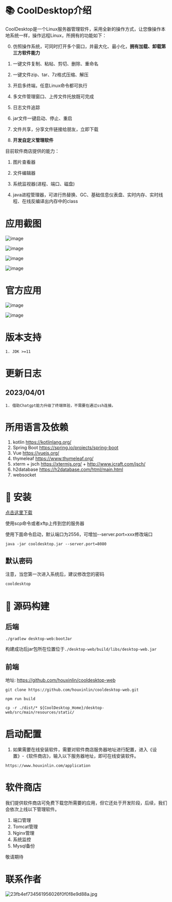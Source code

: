 #  📚 CoolDesktop介绍

CoolDesktop是一个Linux服务器管理软件，采用全新的操作方式，让您像操作本地系统一样，操作远程Linux，所拥有的功能如下：

  0. 仿照操作系统，可同时打开多个窗口，并最大化、最小化，<b>拥有加载、卸载第三方软件能力</b>
 
  1. 一键文件复制、粘帖、剪切、删除、重命名
  
  2. 一键文件zip、tar、7z格式压缩、解压
  
  3. 开启多终端，任意Linux命令都可执行
  
  4. 多文件管理窗口、上传文件托放既可完成
  
  5. 日志文件追踪
  
  6. jar文件一键启动、停止、重启
  
  7. 文件共享，分享文件链接给朋友，立即下载
  
  8. <b>开发自定义管理软件</b>
  
  目前软件商店提供的能力：
  1. 图片查看器
  
  2. 文件编辑器
  
  4. 系统监视器(进程、端口、磁盘)
  
  5. java进程管理器，可进行热替换、GC、基础信息仪表盘、实时内存、实时线程、在线反编译出内存中的class

# 应用截图

![image](https://user-images.githubusercontent.com/38684327/175013968-4f28e931-6a09-4cbb-bb65-dd83696156b7.png)


![image](https://user-images.githubusercontent.com/38684327/175014042-52c56a47-8a5a-4fd4-8d38-7232187379f9.png)

![image](https://user-images.githubusercontent.com/38684327/175014143-de7f6484-6ab6-414c-87c5-43350c535416.png)

![image](https://user-images.githubusercontent.com/38684327/175014648-0f2413f8-d6a1-450b-8630-9e30e8c26c93.png)


# 官方应用
![image](https://user-images.githubusercontent.com/38684327/188296055-fbf07247-405e-4f20-be5a-4e1395fd024d.png)

![image](https://user-images.githubusercontent.com/38684327/188296061-03eded11-b90d-4caf-a4ee-07568cde3e08.png)

# 版本支持
    1. JDK >=11

# 更新日志

## 2023/04/01
    1. 借助Chatgpt能力升级了终端体验，不需要在通过ssh连接。
# 所用语言及依赖
1. kotlin  https://kotlinlang.org/
2. Spring Boot  https://spring.io/projects/spring-boot
3. Vue   https://vuejs.org/
4. thymeleaf  https://www.thymeleaf.org/
5. xterm + jsch  https://xtermjs.org/ +  http://www.jcraft.com/jsch/
6. h2database  https://h2database.com/html/main.html
7. websocket
# 🛫 安装

  [点击这里下载](https://github.com/houxinlin/cooldesktop/releases/download/main/cooldesktop.jar)

  使用scp命令或者xftp上传到您的服务器

  使用下面命令启动，默认端口为2556，可增加--server.port=xxx修改端口



```shell
java -jar cooldesktop.jar --server.port=8080
```
## 默认密码

注意，当您第一次进入系统后，建议修改您的密码
```java
cooldesktop
```
# 🛴 源码构建
## 后端
```shell
./gradlew desktop-web:bootJar
```
构建成功后jar包所在位置位于`./desktop-web/build/libs/desktop-web.jar`
## 前端
地址: https://github.com/houxinlin/cooldesktop-web
```shell
git clone https://github.com/houxinlin/cooldesktop-web.git

npm run build

cp -r ./dist/* ${CoolDesktop_Home}/desktop-web/src/main/resources/static/
```
# 启动配置
1. 如果需要在线安装软件，需要对软件商店服务器地址进行配置，进入《设置》-《软件商店》，输入以下服务器地址，即可在线安装软件。
```shell
https://www.houxinlin.com/application
```
# 软件商店

我们提供软件商店可免费下载您所需要的应用，但它还处于开发阶段，后续，我们会依次上线以下管理软件。
1. 端口管理
2. Tomcat管理
3. Nginx管理
4. 系统监控
5. Mysql备份

敬请期待



# 联系作者


![23fb4ef734561956026f0f0f8e9d88a.jpg](https://p1-juejin.byteimg.com/tos-cn-i-k3u1fbpfcp/26fad3fa2cbb42d8b73f7192608abe55~tplv-k3u1fbpfcp-watermark.image?)


